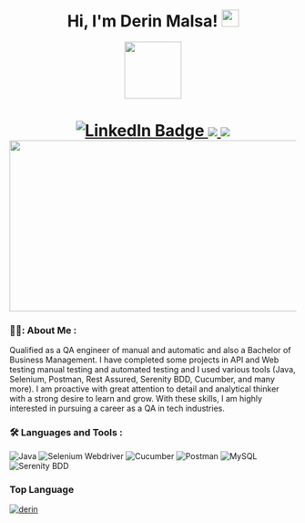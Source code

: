 <h1 align="center">
Hi, I'm Derin Malsa!
<img src="https://media.giphy.com/media/hvRJCLFzcasrR4ia7z/giphy.gif" width="30">
	</a>
</h1>
<div id="header" align="center">
  <img src="https://media.giphy.com/media/M9gbBd9nbDrOTu1Mqx/giphy.gif" width="100"/>
</div>
<h1 align="center">
 <div id="badges">
  <a href="https://www.linkedin.com/in/derin-malsa">
    <img src="https://img.shields.io/badge/LinkedIn-blue?style=for-the-badge&logo=linkedin&logoColor=white" alt="LinkedIn Badge"/>
  </a>
   <a href="https://www.instagram.com/d_malsa">
    <img src="https://img.shields.io/badge/Instagram-chocolate?logo=Instagram&logoColor=white&style=for-the-badge"/>
	   </a>
	  <img src="https://img.shields.io/badge/gmail-red?logo=Gmail&logoColor=white&style=for-the-badge"/>   
  </a>
  </div>
<div align="center">
  <img src="https://media.giphy.com/media/dWesBcTLavkZuG35MI/giphy.gif" width="600" height="300"/>
</div>
	
### 👩‍💻: About Me :

Qualified as a QA engineer of manual and automatic and also a Bachelor of Business Management. I have completed
some projects in API and Web testing manual testing and automated testing and I used various tools (Java, Selenium,
Postman, Rest Assured, Serenity BDD, Cucumber, and many more). I am proactive with great attention to detail and
analytical thinker with a strong desire to learn and grow. With these skills, I am highly interested in pursuing a career
as a QA in tech industries.
	
### :hammer_and_wrench: Languages and Tools :

![Java](https://img.shields.io/badge/JAVA-blue?style=for-the-badge&logo=java&logoColor=white%22%20alt=%22java%20badge%22)
![Selenium Webdriver](https://img.shields.io/badge/selenium-blue?logo=selenium&logoColor=white&style=for-the-badge)
![Cucumber](https://img.shields.io/badge/cucumber-blue?logo=cucumber&logoColor=white&style=for-the-badge)
![Postman](https://img.shields.io/badge/postman-blue?logo=postman&logoColor=white&style=for-the-badge)
![MySQL](https://img.shields.io/badge/mysql-blue?logo=mysql&logoColor=white&style=for-the-badge)
![Serenity BDD](https://img.shields.io/badge/SerenityBDD-blue?logo=SerenityBDD&logoColor=white&style=for-the-badge)

### Top Language
<p align="left">
	<a href="https://github.com/derin2024">
	<img src="https://github-readme-stats.vercel.app/api/top-langs/?username=derin2024&langs_count=8&layout=compact" alt="derin">
	</a>
	<br/>
<br/>
</p>
<br/>

<table style="border: none">

</table>
